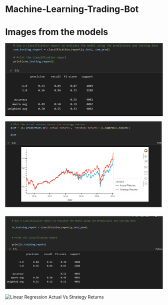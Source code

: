 # Machine-Learning-Trading-Bot

# Images from the models

![SVM Preicted Classification Report](./Images/SVM_Pred_Classification_Report.png)

![Actual Vs Strategy Returns Baseline](./Images/Actual_VS_Strategy_Baseline.png)

![Linear Regression Predicted Classification Report](./Images/lr_Pred_Classification_Report.png)

![Linear Regression Actual Vs Strategy Returns](./Images/Actual_VS_Strategy_lr)


